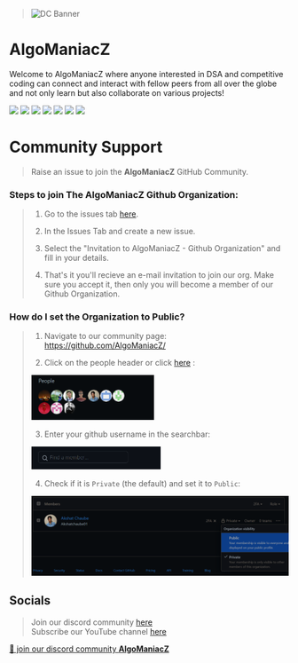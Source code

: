 
  
><img width="1000" alt="DC Banner" src="images/DC Github Banner.png">
>
# **AlgoManiacZ**

Welcome to AlgoManiacZ where anyone interested in DSA and competitive coding can connect and interact with fellow peers from all over the globe and not only learn but also collaborate on various projects!

<p align="left">
<a href="mailto:akshatchaube22@gmail.com" style="text-decoration:none">
  <img height="30" src = "https://img.shields.io/badge/gmail-c14438?&style=for-the-badge&logo=gmail&logoColor=white">
</a>
  <a href="https://discord.gg/3G3Tqbbf2g" style="text-decoration:none">
  <img height="30" src="https://img.shields.io/badge/discord-darkblue.svg?&style=for-the-badge&logo=discord&logoColor=white" />
</a>
<a href="" style="text-decoration:none">
  <img height="30" src = "https://img.shields.io/badge/website-c14438?&style=for-the-badge&logo=internet&logoColor=white">
</a>
<a href="https://www.linkedin.com/in/algomaniacz-community-160a00280/" style="text-decoration:none">
  <img height="30" src="https://img.shields.io/badge/linkedin-blue.svg?&style=for-the-badge&logo=linkedin&logoColor=white" />
</a>
<a href="https://github.com/AlgoManiacZ" style="text-decoration:none">
  <img height="30" src="https://img.shields.io/badge/Github-grey.svg?&style=for-the-badge&logo=Github&logoColor=white" />
</a>
<a href="https://www.instagram.com/algomaniacz/" style="text-decoration:none">
  <img height="30" src = "https://img.shields.io/badge/Instagram-%23E4405F.svg?&style=for-the-badge&logo=Instagram&logoColor=white">
</a>
<a href="https://www.youtube.com/@AlgoManiacZ" style="text-decoration:none">
  <img height="30" src = "https://img.shields.io/badge/YouTube-%23E20036.svg?&style=for-the-badge&logo=YouTube&logoColor=white">
</a>
<br />


# Community Support

> Raise an issue to join the **AlgoManiacZ** GitHub Community.

     
      
### Steps to join The AlgoManiacZ Github Organization:

> 1. Go to the issues tab [here](https://github.com/AlgoManiacZ/support/issues).
>   
> 2. In the Issues Tab and create a new issue.
> 
> 3. Select the "Invitation to AlgoManiacZ - Github Organization" and fill in your details.
> 
> 4. That's it you'll recieve an e-mail invitation to join our org. Make sure you accept it, then only you will become a member of our Github Organization.

### How do I set the Organization to Public?

> 1. Navigate to our community page: https://github.com/AlgoManiacZ/
>   
> 2. Click on the people header or click [here](https://github.com/orgs/AlgoManiacZ/people) : <br>
>   
> <img width="221" alt="people" src="images/people2.png"> <br>
>   
> 3. Enter your github username in the searchbar: <br>
>   
> <img width="233" alt="searchbar" src="images/searchbar.PNG"> <br>
>   
> 4. Check if it is `Private` (the default) and set it to `Public`: <br>
>   
> <img width="639" alt="makepublic" src="images/makepublic.png"> <br>
  

## Socials

>Join our discord community [here](https://discord.gg/3G3Tqbbf2g)   
>Subscribe our YouTube channel [here](https://www.youtube.com/channel/UC9mw9jnVB7vJboha-SuOysQ)

<a href="https://discord.gg/3G3Tqbbf2g">👋 join our discord community <strong>AlgoManiacZ</strong> </a>
